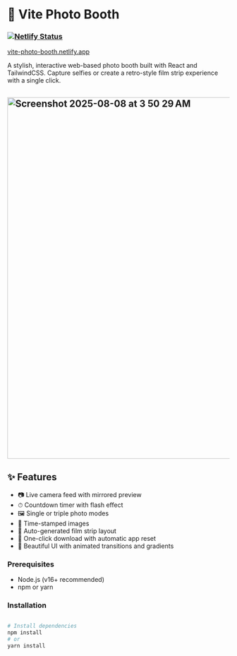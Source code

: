 # 📸 Vite Photo Booth
### [![Netlify Status](https://api.netlify.com/api/v1/badges/cc850554-c003-4d21-bf17-9276906f5c91/deploy-status)](https://app.netlify.com/projects/vite-photo-booth/deploys)
<a href="https://vite-photo-booth.netlify.app">vite-photo-booth.netlify.app</a>

A stylish, interactive web-based photo booth built with React and TailwindCSS. Capture selfies or create a retro-style film strip experience with a single click.

## <img width="1440" height="819" alt="Screenshot 2025-08-08 at 3 50 29 AM" src="https://github.com/user-attachments/assets/5a1dd22b-08ef-4aa3-9194-c29e92feb211" />


## ✨ Features

- 📷 Live camera feed with mirrored preview
- ⏱ Countdown timer with flash effect
- 🖼 Single or triple photo modes
- 🧾 Time-stamped images
- 🧵 Auto-generated film strip layout
- 💾 One-click download with automatic app reset
- 🎨 Beautiful UI with animated transitions and gradients

### Prerequisites

- Node.js (v16+ recommended)
- npm or yarn

### Installation

```bash

# Install dependencies
npm install
# or
yarn install

```

